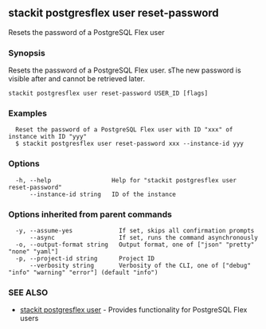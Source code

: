 ## stackit postgresflex user reset-password

Resets the password of a PostgreSQL Flex user

### Synopsis

Resets the password of a PostgreSQL Flex user.
sThe new password is visible after and cannot be retrieved later.

```
stackit postgresflex user reset-password USER_ID [flags]
```

### Examples

```
  Reset the password of a PostgreSQL Flex user with ID "xxx" of instance with ID "yyy"
  $ stackit postgresflex user reset-password xxx --instance-id yyy
```

### Options

```
  -h, --help                 Help for "stackit postgresflex user reset-password"
      --instance-id string   ID of the instance
```

### Options inherited from parent commands

```
  -y, --assume-yes             If set, skips all confirmation prompts
      --async                  If set, runs the command asynchronously
  -o, --output-format string   Output format, one of ["json" "pretty" "none" "yaml"]
  -p, --project-id string      Project ID
      --verbosity string       Verbosity of the CLI, one of ["debug" "info" "warning" "error"] (default "info")
```

### SEE ALSO

* [stackit postgresflex user](./stackit_postgresflex_user.md)	 - Provides functionality for PostgreSQL Flex users

